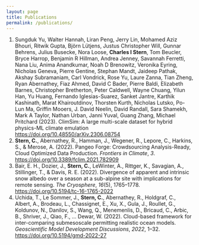 ```yaml
---
layout: page
title: Publications
permalink: /publications/
---
```


<div class="post-content">
<ol class="bibliography">
<li><span id="climsim">Sungduk Yu, Walter Hannah, Liran Peng, Jerry Lin, Mohamed Aziz Bhouri, Ritwik Gupta, Björn Lütjens, Justus Christopher Will, Gunnar Behrens, Julius Busecke, Nora Loose, <b>Charles I Stern</b>, Tom Beucler, Bryce Harrop, Benjamin R Hillman, Andrea Jenney, Savannah Ferretti, Nana Liu, Anima Anandkumar, Noah D Brenowitz, Veronika Eyring, Nicholas Geneva, Pierre Gentine, Stephan Mandt, Jaideep Pathak, Akshay Subramaniam, Carl Vondrick, Rose Yu, Laure Zanna, Tian Zheng, Ryan Abernathey, Fiaz Ahmed, David C Bader, Pierre Baldi, Elizabeth Barnes, Christopher Bretherton, Peter Caldwell, Wayne Chuang, Yilun Han, Yu Huang, Fernando Iglesias-Suarez, Sanket Jantre, Karthik Kashinath, Marat Khairoutdinov, Thorsten Kurth, Nicholas Lutsko, Po-Lun Ma, Griffin Mooers, J. David Neelin, David Randall, Sara Shamekh, Mark A Taylor, Nathan Urban, Janni Yuval, Guang Zhang, Michael Pritchard (2023). ClimSim: A large multi-scale dataset for hybrid physics-ML climate emulation <a href="https://doi.org/10.48550/arXiv.2306.08754">https://doi.org/10.48550/arXiv.2306.08754</a></span></li>
<li><span id="10.3389/fclim.2021.782909"><b>Stern, C.</b>, Abernathey, R., Hamman, J., Wegener, R., Lepore, C., Harkins, S., &amp; Merose, A. (2022). Pangeo Forge: Crowdsourcing Analysis-Ready, Cloud Optimized Data Production. <i>Frontiers in Climate</i>, <i>3</i>. <a href="https://doi.org/10.3389/fclim.2021.782909">https://doi.org/10.3389/fclim.2021.782909</a></span></li>
<li><span id="tc-16-1765-2022">Bair, E. H., Dozier, J., <b>Stern, C.</b>, LeWinter, A., Rittger, K., Savagian, A., Stillinger, T., &amp; Davis, R. E. (2022). Divergence of apparent and intrinsic snow albedo over a season at  a
sub-alpine site with implications for remote sensing. <i>The Cryosphere</i>, <i>16</i>(5), 1765–1778. <a href="https://doi.org/10.5194/tc-16-1765-2022">https://doi.org/10.5194/tc-16-1765-2022</a></span></li>
<li><span id="gmd-2022-27">Uchida, T., Le Sommer, J., <b>Stern, C.</b>, Abernathey, R., Holdgraf, C., Albert, A., Brodeau, L., Chassignet, E., Xu, X., Gula, J., Roullet, G., Koldunov, N., Danilov, S., Wang, Q., Menemenlis, D., Bricaud, C., Arbic, B., Shriver, J., Qiao, F., … Dewar, W. (2022). Cloud-based framework for inter-comparing submesoscale permitting realistic ocean models. <i>Geoscientific Model Development Discussions</i>, <i>2022</i>, 1–32. <a href="https://doi.org/10.5194/gmd-2022-27">https://doi.org/10.5194/gmd-2022-27</a></span></li>
</ol>
</div>
